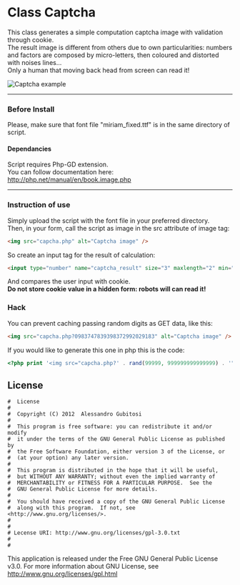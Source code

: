 # Class Captcha
This class generates a simple computation captcha image with validation through cookie.  
The result image is different from others due to own particularities: numbers and factors are composed by micro-letters, then coloured and distorted with noises lines...  
Only a human that moving back head from screen can read it!


![Captcha example](https://raw.github.com/gubi/Classes-and-functions/master/Captcha/captcha.png "Captcha example")

----


### Before Install
Please, make sure that font file "miriam_fixed.ttf" is in the same directory of script.

#### Dependancies
Script requires Php-GD extension.  
You can follow documentation here: http://php.net/manual/en/book.image.php

----


### Instruction of use
Simply upload the script with the font file in your preferred directory.  
Then, in your form, call the script as image in the src attribute of image tag:
```HTML
<img src="capcha.php" alt="Captcha image" />
```

So create an input tag for the result of calculation:
```HTML
<input type="number" name="captcha_result" size="3" maxlength="2" min="0" max="99" />
```

And compares the user input with cookie.  
**Do not store cookie value in a hidden form: robots will can read it!**

### Hack
You can prevent caching passing random digits as GET data, like this:
```HTML
<img src="capcha.php?0983747839398372992029183" alt="Captcha image" />
```

If you would like to generate this one in php this is the code: 
```Php
<?php print '<img src="capcha.php?' . rand(99999, 999999999999999) . '" alt="Captcha image" />'; ?>
```



## License
    #  License
    #  
    #  Copyright (C) 2012  Alessandro Gubitosi
    #  
    #  This program is free software: you can redistribute it and/or modify
    #  it under the terms of the GNU General Public License as published by
    #  the Free Software Foundation, either version 3 of the License, or
    #  (at your option) any later version.
    #  
    #  This program is distributed in the hope that it will be useful,
    #  but WITHOUT ANY WARRANTY; without even the implied warranty of
    #  MERCHANTABILITY or FITNESS FOR A PARTICULAR PURPOSE.  See the
    #  GNU General Public License for more details.
    #  
    #  You should have received a copy of the GNU General Public License
    #  along with this program.  If not, see <http://www.gnu.org/licenses/>.
    #
    #
    # Lecense URI: http://www.gnu.org/licenses/gpl-3.0.txt
    #
    #    

This application is released under the Free GNU General Public License v3.0.
For more information about GNU License, see http://www.gnu.org/licenses/gpl.html